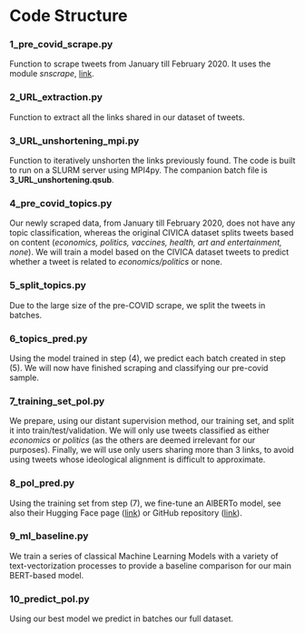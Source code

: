 # Code Structure

### 1_pre_covid_scrape.py

Function to scrape tweets from January till February 2020. It uses the module *snscrape*, [link](https://github.com/JustAnotherArchivist/snscrape).

### 2_URL_extraction.py

Function to extract all the links shared in our dataset of tweets.

### 3_URL_unshortening_mpi.py

Function to iteratively unshorten the links previously found. The code is built to run on a SLURM server using MPI4py. The companion batch file is **3_URL_unshortening.qsub**.

### 4_pre_covid_topics.py

Our newly scraped data, from January till February 2020, does not have any topic classification, whereas the original CIVICA dataset splits tweets based on content (*economics, politics, vaccines, health, art and entertainment, none*). We will train a model based on the CIVICA dataset tweets to predict whether a tweet is related to *economics/politics* or none.

### 5_split_topics.py

Due to the large size of the pre-COVID scrape, we split the tweets in batches.

### 6_topics_pred.py

Using the model trained in step (4), we predict each batch created in step (5). We will now have finished scraping and classifying our pre-covid sample.

### 7_training_set_pol.py

We prepare, using our distant supervision method, our training set, and split it into train/test/validation.
We will only use tweets classified as either *economics* or *politics* (as the others are deemed irrelevant for our purposes). Finally, we will use only users sharing more than 3 links, to avoid using tweets whose ideological alignment is difficult to approximate.

### 8_pol_pred.py

Using the training set from step (7), we fine-tune an AlBERTo model, see also their Hugging Face page ([link](https://huggingface.co/m-polignano-uniba/bert_uncased_L-12_H-768_A-12_italian_alb3rt0)) or GitHub repository ([link](https://github.com/marcopoli/AlBERTo-it)).

### 9_ml_baseline.py

We train a series of classical Machine Learning Models with a variety of text-vectorization processes to provide a baseline comparison for our main BERT-based model.

### 10_predict_pol.py

Using our best model we predict in batches our full dataset.